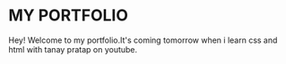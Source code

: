 # MY PORTFOLIO

Hey! Welcome to my portfolio.It's coming tomorrow when i learn css and html with tanay pratap on youtube.
